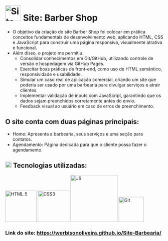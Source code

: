 # <img src="https://cdn-icons-png.flaticon.com/128/2097/2097393.png" width="50px" alt="Site" /> Site: Barber Shop
* O objetivo da criação do site Barber Shop foi colocar em prática conceitos fundamentais de desenvolvimento web, aplicando HTML, CSS e JavaScript para construir uma página responsiva, visualmente atrativa e funcional.
* Além disso, o projeto me permitiu:
  * Consolidar conhecimentos em Git/GitHub, utilizando controle de versão e hospedagem via GitHub Pages.
  * Exercitar boas práticas de front-end, como uso de HTML semântico, responsividade e usabilidade.
  * Simular um caso real de aplicação comercial, criando um site que poderia ser usado por uma barbearia para divulgar serviços e atrair clientes.
  * Implementar validação de inputs com JavaScript, garantindo que os dados sejam preenchidos corretamente antes do envio.
  * Feedback visual ao usuário em caso de erros de preenchimento.
## O site conta com duas páginas principais:
* Home: Apresenta a barbearia, seus serviços e uma seção para contatos.
* Agendamento: Página dedicada para que o cliente possa fazer o agendamento.
## <img src="https://cdn-icons-png.flaticon.com/128/1774/1774779.png" width="20px" alt="Tecnologias" /> Tecnologias utilizadas: 
<img src="https://www.iqcomputing.com/wp-content/uploads/posts/1767/w3c-html5-web-standard.png" width="100px" alt="HTML 5">  <img src="https://cdn-icons-png.flaticon.com/256/16183/16183567.png" width="100px" alt="CSS3"/> <img src="https://studyopedia.com/wp-content/uploads/2020/07/JavaScript-Logo-300x169.png" width="150px" alt="JS" />
<img src="https://pymodaq.cnrs.fr/en/4.4.x/_images/git_logo.png" width="80px" alt="Git" />
### Link do site: https://werbisonoliveira.github.io/Site-Barbearia/
